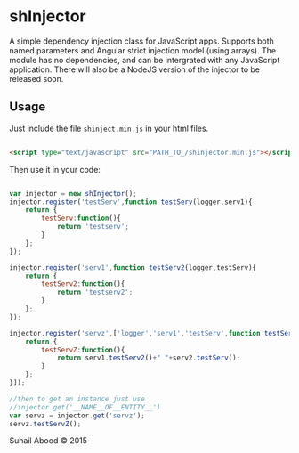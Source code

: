 # shInjector

A simple dependency injection class for JavaScript apps. Supports both named parameters and Angular strict injection model (using arrays). The module has no dependencies, and can be intergrated with any JavaScript application. There will also be a NodeJS version of the injector to be released soon.  

## Usage

Just include the file `shinject.min.js` in your html files. 
```html

<script type="text/javascript" src="PATH_TO_/shinjector.min.js"></script>

```

Then use it in your code: 

```javascript

var injector = new shInjector();  
injector.register('testServ',function testServ(logger,serv1){
	return {
		testServ:function(){
			return 'testserv'; 
		}
	};
});

injector.register('serv1',function testServ2(logger,testServ){
	return {
		testServ2:function(){
			return 'testserv2'; 
		}
	};
});

injector.register('servz',['logger','serv1','testServ',function testServx(logger,serv1,serv2){
	return {
		testServZ:function(){
			return serv1.testServ2()+" "+serv2.testServ(); 
		}
	};
}]);

//then to get an instance just use 
//injector.get('__NAME__OF__ENTITY__')
var servz = injector.get('servz');
servz.testServZ(); 

```


Suhail Abood &copy; 2015 